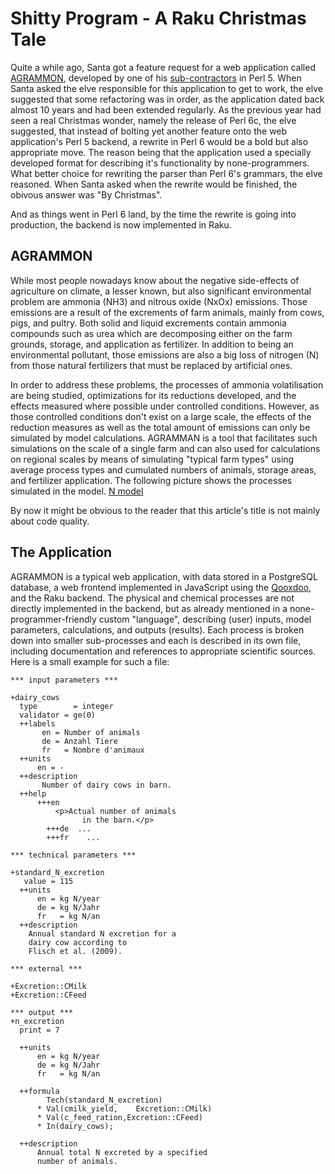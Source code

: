 # Shitty Program - A Raku Christmas Tale

Quite a while ago, Santa got a feature request for a web application called [AGRAMMON](https://agrammon.ch/en), developed by one of his [sub-contractors](https://www.oetiker.ch) in Perl 5. When Santa asked the elve responsible for this application to get to work, the elve suggested that some refactoring was in order, as the application dated back almost 10 years and had been extended regularly. As the previous year had seen a real Christmas wonder, namely the release of Perl 6c, the elve suggested, that instead of bolting yet another feature onto the web application's Perl 5 backend, a rewrite in Perl 6 would be a bold but also appropriate move. The reason being that the application used a specially developed format for describing it's functionality by none-programmers. What better choice for rewriting the parser than Perl 6's grammars, the elve reasoned. When Santa asked when the rewrite would be finished, the obivous answer was "By Christmas".

And as things went in Perl 6 land, by the time the rewrite is going into production, the backend is now implemented in Raku.

## AGRAMMON

While most people nowadays know about the negative side-effects of agriculture on climate, a lesser known, but also significant environmental problem are ammonia (NH3) and nitrous oxide (NxOx) emissions. Those emissions are a result of the excrements of farm animals, mainly from cows, pigs, and pultry. Both solid and liquid excrements contain ammonia compounds such as urea which are decomposing either on the farm grounds, storage, and application as fertilizer. In addition to being an environmental pollutant, those emissions are also a big loss of nitrogen (N) from those natural fertilizers that must be replaced by artificial ones. 

In order to address these problems, the processes of ammonia volatilisation are being studied, optimizations for its reductions developed, and the effects measured where possible under controlled conditions. However, as those controlled conditions don't exist on a large scale, the effects of the reduction measures as well as the total amount of emissions can only be simulated by model calculations. AGRAMMAN is a tool that facilitates such simulations on the scale of a single farm and can also used for calculations on regional scales by means of simulating "typical farm types" using average process types and cumulated numbers of animals, storage areas, and fertilizer application. The following picture shows the processes simulated in the model.
[N model](N-model.jpg)

By now it might be obvious to the reader that this article's title is not mainly about code quality.

## The Application

AGRAMMON is a typical web application, with data stored in a PostgreSQL database, a web frontend implemented in JavaScript using the [Qooxdoo](https://qooxdoo.org), and the Raku backend. The physical and chemical processes are not directly implemented in the backend, but as already mentioned in a none-programmer-friendly custom "language", describing (user) inputs, model parameters, calculations, and outputs (results). Each process is broken down into smaller sub-processes and each is described in its own file, including documentation and references to appropriate scientific sources. Here is a small example for such a file:

```
*** input parameters ***

+dairy_cows
  type        = integer
  validator = ge(0)
  ++labels
       en = Number of animals
       de = Anzahl Tiere 
       fr   = Nombre d'animaux
  ++units
      en = -
  ++description
       Number of dairy cows in barn.
  ++help
      +++en 
          <p>Actual number of animals
                in the barn.</p>
        +++de  ...
        +++fr    ...

*** technical parameters ***

+standard_N_excretion
   value = 115
  ++units 
      en = kg N/year
      de = kg N/Jahr
      fr   = kg N/an
  ++description
    Annual standard N excretion for a
    dairy cow according to
    Flisch et al. (2009).

*** external ***

+Excretion::CMilk
+Excretion::CFeed

*** output ***
+n_excretion
  print = 7

  ++units
      en = kg N/year
      de = kg N/Jahr
      fr   = kg N/an

  ++formula
        Tech(standard_N_excretion)
      * Val(cmilk_yield,    Excretion::CMilk)
      * Val(c_feed_ration,Excretion::CFeed)
      * In(dairy_cows);

  ++description
      Annual total N excreted by a specified
      number of animals.
```
